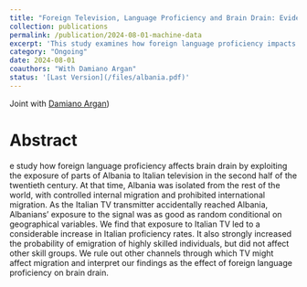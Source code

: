 ```yaml
---
title: "Foreign Television, Language Proficiency and Brain Drain: Evidence from a Natural Experiment"
collection: publications
permalink: /publication/2024-08-01-machine-data
excerpt: 'This study examines how foreign language proficiency impacts brain drain by analyzing the accidental exposure of Albanians to Italian TV in the late 20th century. The random exposure led to higher Italian language proficiency and significantly increased emigration among highly skilled individuals, but not among other skill groups, suggesting that language skills play a crucial role in brain drain.'
category: "Ongoing"
date: 2024-08-01
coauthors: "With Damiano Argan"
status: '[Last Version](/files/albania.pdf)'
---
```


Joint with [Damiano Argan](https://www.damianoargan.com/))

Abstract
=========
e study how foreign language proficiency affects brain drain by exploiting the exposure of parts of Albania to Italian television in the second half of the twentieth century. At that time, Albania was isolated from the rest of the world, with controlled internal migration and prohibited international migration. As the Italian TV transmitter accidentally reached Albania, Albanians’ exposure to the signal was as good as random conditional on geographical variables. We find that exposure to Italian TV led to a considerable increase in Italian proficiency rates. It also strongly increased the probability of emigration of highly skilled individuals, but did not affect other skill groups. We rule out other channels through which TV might affect migration and interpret our findings as the effect of foreign language proficiency on brain drain.